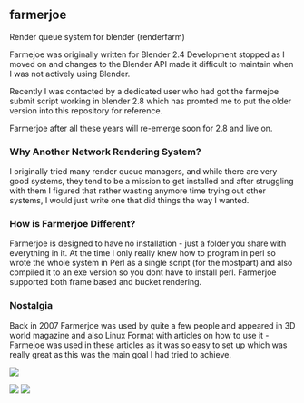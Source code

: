 ## farmerjoe
Render queue system for blender (renderfarm)

Farmejoe was originally written for Blender 2.4
Development stopped as I moved on and changes to the Blender API made it difficult to maintain when I was not actively using Blender.

Recently I was contacted by a dedicated user who had got the farmejoe submit script working in blender 2.8 which has promted me to put the older version into this repository for reference.

Farmerjoe after all these years will re-emerge soon for 2.8 and live on.

### Why Another Network Rendering System? 
I originally tried many render queue managers, and while there are very good systems, they tend to be a mission to get installed and after struggling with them I figured that rather wasting anymore time trying out other systems, I would just write one that did things the way I wanted.

### How is Farmerjoe Different?
Farmerjoe is designed to have no installation - just a folder you share with everything in it. At the time I only really knew how to program in perl so wrote the whole system in Perl as a single script (for the mostpart) and also compiled it to an exe version so you dont have to install perl. Farmerjoe supported both frame based and bucket rendering.

### Nostalgia
Back in 2007 Farmerjoe was used by quite a few people and appeared in 3D world magazine and also Linux Format with articles on how to use it - Farmejoe was used in these articles as it was so easy to set up which was really great as this was the main goal I had tried to achieve.

![](https://github.com/lobonz/farmerjoe/blob/master/preblender2.5/Farmejoe_3DWorld-3DHardwareSept2007.jpg?raw=true)

![](https://github.com/lobonz/farmerjoe/blob/master/preblender2.5/Farmejoe_LinuxFormat99Dec2007.jpg?raw=true) ![](https://img.shields.io/github/forks/pandao/editor.md.svg)
